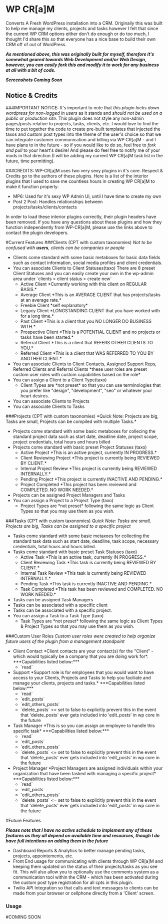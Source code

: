 # WP CR[a]M
Converts A Fresh WordPress installation into a CRM.  Originally this was built to help me manage my clients, projects and tasks however I felt that since the current WP CRM options either don't do enough or do too much, I thought I'd share this so that everyone has a nice base to build their own CRM off of out of WordPress.

***As mentioned above, this was originally built for myself, therefore it's somewhat geared towards Web Development and/or Web Design, however, you can easily fork this and modify it to work for any business at all with a bit of code.***

***Screenshots Coming Soon***

## Notice & Credits
###IMPORTANT NOTICE:
It's important to note that *this plugin locks down wordpress for non-logged in users* as it stands and *should not be used on a public or production site*.  This plugin does not style any non-admin pages/posts relative to projects, tasks, clients, etc.  I would love to find the time to put together the code to create pre-built templates that injected the taxos and custom post types into the theme of the user's choice so that we can integrate customer communication and billing via WP CR[a]M - and I have plans to in the future - so if you would like to do so, feel free to *fork and pull* to your heart's desire!  And please do feel free to notify me of your mods in that direction (I will be adding my current WP CR[a]M task list in the future, time permitting).

###CREDITS:
WP-CR[a]M uses two very sexy plugins in it's core.  Respect & Credits go to the authors of these plugins.  Here is a list of the interior plugins that I used to save me countless hours in creating WP CR[a]M to make it function properly:
<ul>
	<li>MP6: Used for it's sexy WP Admin UI, until I have time to create my own</li>
	<li>Post 2 Post: Handles relationships between projects/tasks/clients/contacts</li>
</ul>

In order to load these interior plugins correctly, their plugin headers have been
removed.  If you have any questions about these plugins and how they function 
independently from WP-CR[a]M, please use the links above to contact the plugin
developers.

#Current Features
###Clients
(CPT with custom taxonomies) *Not to be confused with **users**, clients can be companies or people*

<ul>
	<li>Clients come standard with some basic metaboxes for basic data fields such as contact information, social media profiles and client credentials.</li>
	<li>You can associate Clients to Client Statuses(taxo) There are 8 preset Client Statuses and you can easily create your own in the wp-admin area under `clients > client status > create new`
		<ul>
			<li>Active Client *Currently working with this client on REGULAR BASIS.*</li>
			<li>Average Client *This is an AVERAGE CLIENT that has projects/tasks at an average rate.*</li>
			<li>Freebie Client *self explanatory*</li>
			<li>Legacy Client *LONGSTANDING CLIENT that you have worked with for a long time.*</li>
			<li>Past Client *This is a client that you NO LONGER DO BUSINESS WITH.*</li>
			<li>Prospective Client *This is a POTENTIAL CLIENT and no projects or tasks have been started.*</li>
			<li>Referral Client *This is a client that REFERS OTHER CLIENTS TO YOU.*</li>
			<li>Referred Client *This is a client that WAS REFERRED TO YOU BY ANOTHER CLIENT.*</li>
		</ul>
	</li>
	<li>You can associate Clients to Client Contacts, Assigned Support Reps, Referred Clients and Referral Clients *these user roles are preset custom user roles with custom capabilities based on the role*</li>
	<li>You can assign a Client to a Client Type(taxo)
		<ul>
			<li>Client Types are *not preset* so that you can use terminologies that you prefer like "design", "development", "seo" or whatever your heart desires.</li>
		</ul>
	</li>
	<li>You can associate Clients to Projects</li>
	<li>You can associate Clients to Tasks</li>
</ul>
###Projects
(CPT with custom taxonomies) *Quick Note: Projects are big, Tasks are small, Projects can be compiled with multiple Tasks.*

<ul>
	<li>Projects come standard with some basic metaboxes for collecing the standard project data such as start date, deadline date, project scope, project credentials, total hours and hours billed</li>
	<li>Projects come standard with basic preset Project Statuses (taxo)
		<ul>
			<li>Active Project *This is an active project, currently IN PROGRESS.*</li>
			<li>Client Reviewing Project *This project is currently being REVIEWED BY CLIENT.*</li>
			<li>Internal Project Review *This project is currently being REVIEWED INTERNALLY.*</li>
			<li>Pending Project *This project is currently INACTIVE AND PENDING.*</li>
			<li>Project Completed *This project has been reviewed and COMPLETED. NO WORK NEEDED.*</li>
		</ul>
	</li>
	<li>Projects can be assigned Project Managers and Tasks</li>
	<li>You can assign a Project to a Project Type (taxo)
		<ul>
			<li>Project Types are *not preset* following the same logic as Client Types so that you may use them as you wish.</li>
		</ul>
	</li>
</ul>

###Tasks
(CPT with custom taxonomies) *Quick Note: Tasks are small, Projects are big, Tasks can be assigned to a specific project*

<ul>
	<li>Tasks come standard with some basic metaxoes for collecting the standard task data such as start date, deadline, task scope, necessary credentials, total hours and hours billed.</li>
	<li>Tasks come standard with basic preset Task Statuses (taxo)
		<ul>
			<li>Active Task *This is an active task, currently IN PROGRESS.*</li>
			<li>Client Reviewing Task *This task is currently being REVIEWED BY CLIENT.*</li>
			<li>Internal Task Review *This task is currently being REVIEWED INTERNALLY.*</li>
			<li>Pending Task *This task is currently INACTIVE AND PENDING.*</li>
			<li>Task Completed *This task has been reviewed and COMPLETED. NO WORK NEEDED.*</li>
		</ul>
	</li>
	<li>Tasks can be assigned Task Managers</li>
	<li>Tasks can be associated with a specific client</li>
	<li>Tasks can be associated with a specific project.</li>
	<li>You can assign a Task to a Task Type (taxo)
		<ul>
			<li>Task Types are *not preset* following the same logic as Client Types & Project Types so that you may use them as you wish.</li>
		</ul>
	</li>
</ul>

###Custom User Roles
*Custom user roles were created to help organize future users of the plugin from a management standpoint*

<ul>
	<li>Client Contact *Client contacts are your contact(s) for the "Client" - which would typically be a company that you are doing work for*. ***Capabilities listed below:***
		<ul>
			<li>`read`</li>
		</ul>
	</li>
	<li>Support *Support role is for employees that you would want to have access to your Clients, Projects and Tasks to help you faciliate and manage your clients, projects and tasks.* ***Capabilities listed below:***
		<ul>
			<li>`read`</li>
			<li>`edit_posts`</li>
			<li>`edit_others_posts`</li>
			<li>`delete_posts` <= set to false to explicitly prevent this in the event that 'delete_posts' ever gets included into 'edit_posts' in wp core in the future</li>
		</ul>
	</li>
	<li>Task Manager *This is so you can assign an employee to handle this specific task* ***Capabilities listed below:***
		<ul>
			<li>`read`</li>
			<li>`edit_posts`</li>
			<li>`edit_others_posts`</li>
			<li>`delete_posts` <= set to false to explicitly prevent this in the event that 'delete_posts' ever gets included into 'edit_posts' in wp core in the future</li>
		</ul>
	</li>
	<li>Project Manager *Project Managers are assigned individuals within your organization that have been tasked with managing a specific project* ***Capabilities listed below:***
		<ul>
			<li>`read`</li>
			<li>`edit_posts`</li>
			<li>`edit_others_posts`</li>
			<li>`delete_posts` <= set to false to explicitly prevent this in the event that 'delete_posts' ever gets included into 'edit_posts' in wp core in the future</li>
		</ul>
	</li>
</ul>

#Future Features

***Please note that I have no active schedule to implement any of these features as they all depend on available time and resources, though I do have full intentions on adding them in the future***

<ul>
	<li>Dashboard Reports & Analytics to better manage pending tasks, projects, appointements, etc.</li>
	<li>Front End usage for communicating with clients through WP CR[a]M and keeping them updated on the status of their projects/tasks as you see fit.  This will also allow you to optionally use the comments system as a communication tool within the CRM - which has been activated during the custom post type registration for all cpts in this plugin.</li>
	<li>Twilio API Integration so that calls and text messages to clients can be made from your browser or cellphone directly from a 'Client' screen.</li>
</ul>


### Usage

#COMING SOON